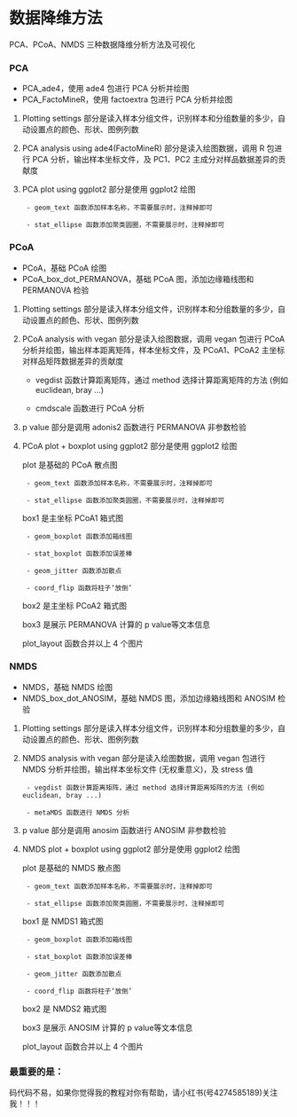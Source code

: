 # 数据降维方法

PCA、PCoA、NMDS 三种数据降维分析方法及可视化

### PCA

- PCA_ade4，使用 ade4 包进行 PCA 分析并绘图
- PCA_FactoMineR，使用 factoextra 包进行 PCA 分析并绘图

1. Plotting settings 部分是读入样本分组文件，识别样本和分组数量的多少，自动设置点的颜色、形状、图例列数

2. PCA analysis using ade4(FactoMineR) 部分是读入绘图数据，调用 R 包进行 PCA 分析，输出样本坐标文件，及 PC1、PC2 主成分对样品数据差异的贡献度

3. PCA plot using ggplot2 部分是使用 ggplot2 绘图

        - geom_text 函数添加样本名称，不需要展示时，注释掉即可

        - stat_ellipse 函数添加聚类圆圈，不需要展示时，注释掉即可

### PCoA

- PCoA，基础 PCoA 绘图
- PCoA_box_dot_PERMANOVA，基础 PCoA 图，添加边缘箱线图和 PERMANOVA 检验

1. Plotting settings 部分是读入样本分组文件，识别样本和分组数量的多少，自动设置点的颜色、形状、图例列数

2. PCoA analysis with vegan 部分是读入绘图数据，调用 vegan 包进行 PCoA 分析并绘图，输出样本距离矩阵，样本坐标文件，及 PCoA1、PCoA2 主坐标对样品矩阵数据差异的贡献度

    - vegdist 函数计算距离矩阵，通过 method 选择计算距离矩阵的方法 (例如 euclidean, bray ...)

    - cmdscale 函数进行 PCoA 分析

3. p value 部分是调用 adonis2 函数进行 PERMANOVA 非参数检验

4. PCoA plot + boxplot using ggplot2 部分是使用 ggplot2 绘图

    plot 是基础的 PCoA 散点图

        - geom_text 函数添加样本名称，不需要展示时，注释掉即可

        - stat_ellipse 函数添加聚类圆圈，不需要展示时，注释掉即可

    box1 是主坐标 PCoA1 箱式图

        - geom_boxplot 函数添加箱线图

        - stat_boxplot 函数添加误差棒

        - geom_jitter 函数添加散点

        - coord_flip 函数将柱子‘放倒’

    box2 是主坐标 PCoA2 箱式图

    box3 是展示 PERMANOVA 计算的 p value等文本信息

    plot_layout 函数合并以上 4 个图片


### NMDS

- NMDS，基础 NMDS 绘图
- NMDS_box_dot_ANOSIM，基础 NMDS 图，添加边缘箱线图和 ANOSIM 检验

1. Plotting settings 部分是读入样本分组文件，识别样本和分组数量的多少，自动设置点的颜色、形状、图例列数

2. NMDS analysis with vegan 部分是读入绘图数据，调用 vegan 包进行 NMDS 分析并绘图，输出样本坐标文件 (无权重意义)，及 stress 值

        - vegdist 函数计算距离矩阵，通过 method 选择计算距离矩阵的方法 (例如 euclidean, bray ...)

        - metaMDS 函数进行 NMDS 分析

3. p value 部分是调用 anosim 函数进行 ANOSIM  非参数检验

4. NMDS plot + boxplot using ggplot2 部分是使用 ggplot2 绘图

    plot 是基础的 NMDS 散点图

        - geom_text 函数添加样本名称，不需要展示时，注释掉即可

        - stat_ellipse 函数添加聚类圆圈，不需要展示时，注释掉即可

    box1 是 NMDS1 箱式图

        - geom_boxplot 函数添加箱线图

        - stat_boxplot 函数添加误差棒

        - geom_jitter 函数添加散点

        - coord_flip 函数将柱子‘放倒’

    box2 是 NMDS2 箱式图

    box3 是展示 ANOSIM 计算的 p value等文本信息

    plot_layout 函数合并以上 4 个图片


### 最重要的是：

码代码不易，如果你觉得我的教程对你有帮助，请小红书(号4274585189)关注我！！！

